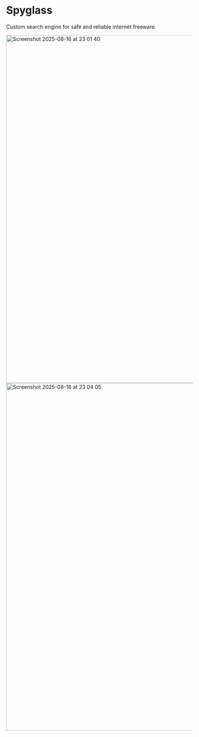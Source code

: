 # Spyglass

Custom search engine for safe and reliable internet freeware.

<img width="1680" height="939" alt="Screenshot 2025-08-16 at 23 01 40" src="https://github.com/user-attachments/assets/211ba779-e0f7-47ed-912a-f464d82b08d3" />
<img width="1680" height="938" alt="Screenshot 2025-08-16 at 23 04 05" src="https://github.com/user-attachments/assets/533ed298-72b7-416d-8d14-76973425fa38" />
